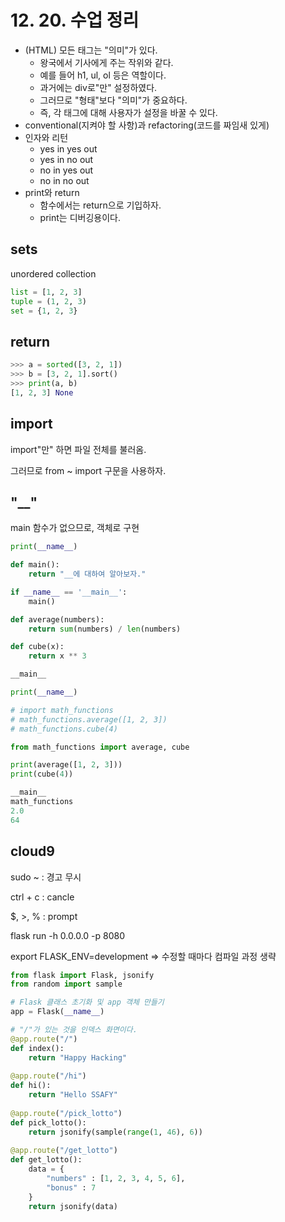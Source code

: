 # 12. 20. 수업 정리

* (HTML) 모든 태그는 "의미"가 있다.
  * 왕국에서 기사에게 주는 작위와 같다.
  * 예를 들어 h1, ul, ol 등은 역할이다.
  * 과거에는 div로"만" 설정하였다.
  * 그러므로 "형태"보다 "의미"가 중요하다.
  * 즉, 각 태그에 대해 사용자가 설정을 바꿀 수 있다.
* conventional(지켜야 할 사항)과 refactoring(코드를 짜임새 있게)
* 인자와 리턴
  * yes in yes out
  * yes in no out
  * no in yes out
  * no in no out
* print와 return
  * 함수에서는 return으로 기입하자.
  * print는 디버깅용이다.

## sets

unordered collection

```python
list = [1, 2, 3]
tuple = (1, 2, 3)
set = {1, 2, 3}
```

## return

```python
>>> a = sorted([3, 2, 1])
>>> b = [3, 2, 1].sort()
>>> print(a, b)
[1, 2, 3] None
```

## import

import"만" 하면 파일 전체를 불러옴.

그러므로 from ~ import 구문을 사용하자.

## "__"

main 함수가 없으므로, 객체로 구현

```python
print(__name__)

def main():
    return "__에 대하여 알아보자."

if __name__ == '__main__':
    main()

def average(numbers):
    return sum(numbers) / len(numbers)

def cube(x):
    return x ** 3

__main__
```

```python
print(__name__)

# import math_functions
# math_functions.average([1, 2, 3])
# math_functions.cube(4)

from math_functions import average, cube

print(average([1, 2, 3]))
print(cube(4))

__main__
math_functions
2.0
64
```

##  cloud9

sudo ~ : 경고 무시

ctrl + c : cancle

$, >, % : prompt

flask run -h 0.0.0.0 -p 8080

export FLASK_ENV=development => 수정할 때마다 컴파일 과정 생략

```python
from flask import Flask, jsonify
from random import sample

# Flask 클래스 초기화 및 app 객체 만들기
app = Flask(__name__)

# "/"가 있는 것을 인덱스 화면이다.
@app.route("/")
def index():
    return "Happy Hacking"
    
@app.route("/hi")
def hi():
    return "Hello SSAFY"
    
@app.route("/pick_lotto")
def pick_lotto():
    return jsonify(sample(range(1, 46), 6))
    
@app.route("/get_lotto")
def get_lotto():
    data = {
        "numbers" : [1, 2, 3, 4, 5, 6],
        "bonus" : 7
    }
    return jsonify(data)
```

